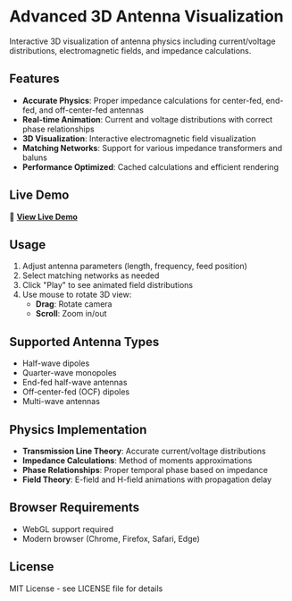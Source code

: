 # Advanced 3D Antenna Visualization

Interactive 3D visualization of antenna physics including current/voltage distributions, electromagnetic fields, and impedance calculations.

## Features

- **Accurate Physics**: Proper impedance calculations for center-fed, end-fed, and off-center-fed antennas
- **Real-time Animation**: Current and voltage distributions with correct phase relationships  
- **3D Visualization**: Interactive electromagnetic field visualization
- **Matching Networks**: Support for various impedance transformers and baluns
- **Performance Optimized**: Cached calculations and efficient rendering

## Live Demo

🚀 **[View Live Demo](https://ibrobertson.github.io/LearnTenna)**

## Usage

1. Adjust antenna parameters (length, frequency, feed position)
2. Select matching networks as needed
3. Click "Play" to see animated field distributions
4. Use mouse to rotate 3D view:
   - **Drag**: Rotate camera
   - **Scroll**: Zoom in/out

## Supported Antenna Types

- Half-wave dipoles
- Quarter-wave monopoles  
- End-fed half-wave antennas
- Off-center-fed (OCF) dipoles
- Multi-wave antennas

## Physics Implementation

- **Transmission Line Theory**: Accurate current/voltage distributions
- **Impedance Calculations**: Method of moments approximations
- **Phase Relationships**: Proper temporal phase based on impedance
- **Field Theory**: E-field and H-field animations with propagation delay

## Browser Requirements

- WebGL support required
- Modern browser (Chrome, Firefox, Safari, Edge)

## License

MIT License - see LICENSE file for details
